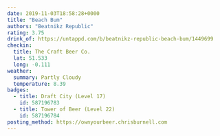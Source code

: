 ```yaml
---
date: 2019-11-03T18:58:28+0000
title: "Beach Bum"
authors: "Beatnikz Republic"
rating: 3.75
drink_of: https://untappd.com/b/beatnikz-republic-beach-bum/1449699
checkin:
  title: The Craft Beer Co.
  lat: 51.533
  long: -0.111
weather:
  summary: Partly Cloudy
  temperature: 8.39
badges:
  - title: Draft City (Level 17)
    id: 587196783
  - title: Tower of Beer (Level 22)
    id: 587196784
posting_method: https://ownyourbeer.chrisburnell.com
---
```

